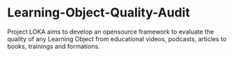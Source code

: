 # Learning-Object-Quality-Audit
Project LOKA aims to develop an opensource framework to evaluate the quality of any Learning Object from educational videos, podcasts, articles to books, trainings and formations.
